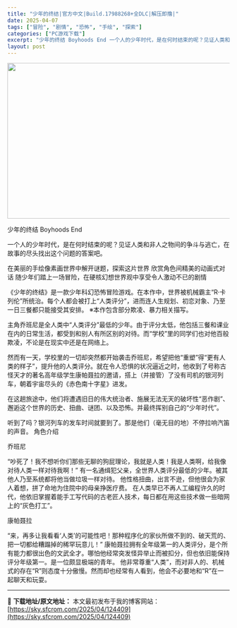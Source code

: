 ```yaml
---
title: "少年的终结|官方中文|Build.17988268+全DLC|解压即撸|"
date: 2025-04-07
tags: ["冒险", "剧情", "恐怖", "手绘", "探索"]
categories: ["PC游戏下载"]
excerpt: "少年的终结 Boyhoods End 一个人的少年时代，是在何时结束的呢？见证人类和非人之物间的争斗与逃亡，在故事的尽头找出这个问题的答案吧。 在美丽的手绘像素画世界中解开谜题，探索这片世界 欣赏角色间精美的动画式对话 随少年们踏上一场冒险，在硬核幻想世界观中享受令人激动不已的剧情 《少年的终结》是&hellip;"
layout: post
---
```


<img class="aligncenter size-full wp-image-124389" src="https://sky.sfcrom.com/wp-content/uploads/2025/04/2025040702273778.webp" alt="" width="616" height="353" />

少年的终结 Boyhoods End

一个人的少年时代，是在何时结束的呢？见证人类和非人之物间的争斗与逃亡，在故事的尽头找出这个问题的答案吧。

在美丽的手绘像素画世界中解开谜题，探索这片世界
欣赏角色间精美的动画式对话
随少年们踏上一场冒险，在硬核幻想世界观中享受令人激动不已的剧情

《少年的终结》是一款少年科幻恐怖冒险游戏。在本作中，世界被机械霸主“R·卡列伦”所统治。每个人都会被打上“人类评分”，进而连人生规划、初恋对象、乃至一日三餐都只能接受其安排。
※本作包含部分欺凌、暴力相关描写。

主角乔班尼是全人类中“人类评分”最低的少年。由于评分太低，他包括三餐和课业在内的日常生活，都受到和别人有所区别的对待。而“学校”里的同学们也对他百般欺凌，不论是在现实中还是在网络上。

然而有一天，学校里的一切却突然都开始袭击乔班尼，希望把他“重塑”得“更有人类的样子”，提升他的人类评分。就在令人恐惧的状况逼近之时，他收到了号称古怪天才的著名高年级学生康帕聂拉的邀请，搭上（并接管）了没有司机的银河列车，朝着宇宙尽头的《赤色南十字星》进发。

在这趟旅途中，他们将遭遇旧日的伟大统治者、施展无法无天的破坏性“恶作剧”、邂逅这个世界的历史、扭曲、谜团、以及恐怖。并最终挥别自己的“少年时代”。

听到了吗？银河列车的发车时间就要到了。那是他们（毫无目的地）不停拉响汽笛的声音。
角色介绍

乔班尼

“吵死了！我不想听你们那些无聊的狗屁理论，我就是人类！我是人类啊，给我像对待人类一样对待我啊！”
有一名通缉犯父亲，全世界人类评分最低的少年。被其他人乃至系统都将他当做垃圾一样对待。
他性格扭曲，出言不逊，但他很会为家人着想，拼了命地为住院中的母亲挣医疗费。
在人类早已不再人工编程许久的时代，他依旧掌握着能手工写代码的古老匠人技术，每日都在用这些技术做一些暗网上的“灰色打工”。

康帕聂拉

“来，再多让我看看‘人类’的可能性吧！那种程序化的家伙所做不到的、破天荒的、把一切都给糟蹋掉的稀罕玩意儿！”
康帕聂拉拥有全年级第一的人类评分，是个所有能力都很出色的文武全才。哪怕他经常突发怪异举止而被扣分，但也依旧能保持评分年级第一。是一位颇显极端的青年。
他非常尊重“人类”，而对非人的、机械式的存在“R”则态度十分傲慢。然而却也经常有人看到，他会不必要地和“R”在一起聊天和玩耍。

---
📖 **下载地址/原文地址：** 本文最初发布于我的博客网站：[https://sky.sfcrom.com/2025/04/124409](https://sky.sfcrom.com/2025/04/124409)
